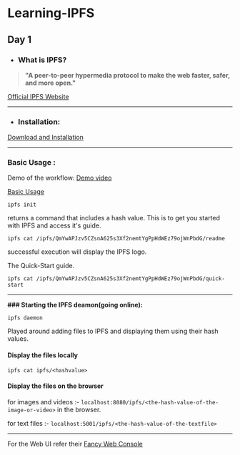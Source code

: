 # Learning-IPFS

## Day 1
* ### What is IPFS?

> **"A peer-to-peer hypermedia protocol to make the web faster, safer, and more open."**

[Official IPFS Website](https://ipfs.io/)


***

* ### Installation:
[Download and Installation](https://docs.ipfs.io/introduction/install/)


***
### Basic Usage :

Demo of the workflow: [Demo video](https://www.youtube.com/watch?v=8CMxDNuuAiQ)

[Basic Usage](https://docs.ipfs.io/introduction/usage/)



`ipfs init`

returns a command that includes a hash value. This is to get you started with IPFS and access it's guide.



`ipfs cat /ipfs/QmYwAPJzv5CZsnA625s3Xf2nemtYgPpHdWEz79ojWnPbdG/readme`

successful execution will display the IPFS logo.



The Quick-Start guide.

`ipfs cat /ipfs/QmYwAPJzv5CZsnA625s3Xf2nemtYgPpHdWEz79ojWnPbdG/quick-start`


***


**### Starting the IPFS deamon(going online):**

`ipfs daemon`

Played around adding files to IPFS and displaying them using their hash values.


#### Display the files locally

`ipfs cat ipfs/<hashvalue>`


#### Display the files on the browser

for images and videos :- `localhost:8080/ipfs/<the-hash-value-of-the-image-or-video>` in the browser.

for text files :-  `localhost:5001/ipfs/<the-hash-value-of-the-textfile>`


***

For the Web UI refer their  [Fancy Web Console](http://localhost:5001/webui)
